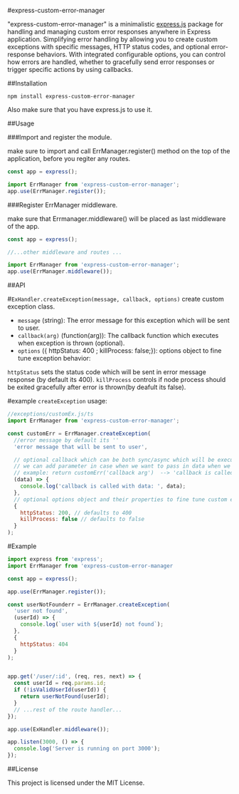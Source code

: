 #express-custom-error-manager

"express-custom-error-manager" is a minimalistic [express.js](https://github.com/expressjs/express) package for handling and managing custom error responses anywhere in Express application. Simplifying error handling by allowing you to create custom exceptions with specific messages, HTTP status codes, and optional error-response behaviors. With integrated configurable options, you can control how errors are handled, whether to gracefully send error responses or trigger specific actions by using callbacks.

##Installation

```
npm install express-custom-error-manager
```

Also make sure that you have express.js to use it.

##Usage

###Import and register the module.

make sure to import and call ErrManager.register() method on the top of the application,
before you regiter any routes.

```javascript
const app = express();

import ErrManager from 'express-custom-error-manager';
app.use(ErrManager.register());
```

###Register ErrManager middleware.

make sure that Errmanager.middleware() will be placed as last middleware of the app.

```javascript
const app = express();

//...other middleware and routes ...

import ErrManager from 'express-custom-error-manager';
app.use(ErrManager.middleware());
```

##API

#`ExHandler.createException(message, callback, options)`
create custom exception class.

- `message` (string): The error message for this exception which will be sent to user.
- `callback(arg)` (function(arg)): The callback function which executes when exception is thrown (optional).
- `options` ({ httpStatus: 400 ; killProcess: false;}): options object to fine tune exception behavior:

`httpStatus` sets the status code which will be sent in error message response (by default its 400).
`killProcess` controls if node process should be exited gracefully after error is thrown(by deafult its false).

#example `createException` usage:

```javascript
//exceptions/customEx.js/ts
import ErrManager from 'express-custom-error-manager';

const customErr = ErrManager.createException(
  //error message by default its ''
  'error message that will be sent to user',

  // optional callback which can be both sync/async which will be executed when exception will be thrown.
  // we can add parameter in case when we want to pass in data when we throw the exception.
  // example: return customErr('callback arg')  --> 'callback is called with data: callback arg'
  (data) => {
    console.log('callback is called with data: ', data);
  },
  // optional options object and their properties to fine tune custom exception
  {
    httpStatus: 200, // defaults to 400
    killProcess: false // defaults to false
  }
);
```

#Example

```javascript
import express from 'express';
import ErrManager from 'express-custom-error-manager

const app = express();

app.use(ErrManager.register());

const userNotFounderr = ErrManager.createException(
  'user not found',
  (userId) => {
    console.log(`user with ${userId} not found`);
  },
  {
    httpStatus: 404
  }
);


app.get('/user/:id', (req, res, next) => {
  const userId = req.params.id;
  if (!isValidUserId(userId)) {
    return userNotFound(userId);
  }
  // ...rest of the route handler...
});

app.use(ExHandler.middleware());

app.listen(3000, () => {
  console.log('Server is running on port 3000');
});
```

##License

This project is licensed under the MIT License.
